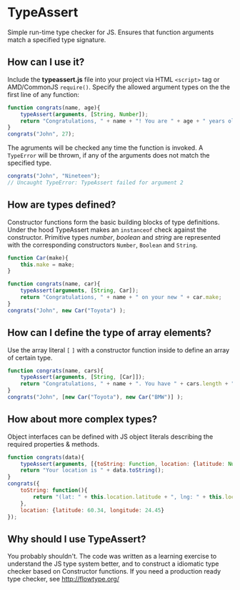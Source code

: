 TypeAssert
==========

Simple run-time type checker for JS. Ensures that function arguments match a specified type signature.

## How can I use it?
Include the **typeassert.js** file into your project via HTML `<script>` tag or AMD/CommonJS `require()`. Specify the allowed argument types on the the first line of any function:

```javascript
function congrats(name, age){
	typeAssert(arguments, [String, Number]);
	return "Congratulations, " + name + "! You are " + age + " years old."; 
}
congrats("John", 27);
```
The agruments will be checked any time the function is invoked. A `TypeError` will be thrown, if any of the arguments does not match the specified type.

```javascript
congrats("John", "Nineteen");
// Uncaught TypeError: TypeAssert failed for argument 2
```

## How are types defined?
Constructor functions form the basic building blocks of type definitions. Under the hood TypeAssert makes an `instanceof` check against the constructor. Primitive types *number*, *boolean* and *string* are represented with the corresponding constructors `Number`, `Boolean` and `String`.

```javascript
function Car(make){
	this.make = make;
}

function congrats(name, car){
	typeAssert(arguments, [String, Car]);
	return "Congratulations, " + name + " on your new " + car.make; 
}
congrats("John", new Car("Toyota") );
```

## How can I define the type of array elements?
Use the array literal `[` `]` with a constructor function inside to define an array of certain type.

```javascript
function congrats(name, cars){
	typeAssert(arguments, [String, [Car]]);
	return "Congratulations, " + name + ". You have " + cars.length + " cars"; 
}
congrats("John", [new Car("Toyota"), new Car("BMW")] );
```

## How about more complex types?
Object interfaces can be defined with JS object literals describing the required properties & methods.

```javascript
function congrats(data){
	typeAssert(arguments, [{toString: Function, location: {latitude: Number, longitude: Number}}]);
	return "Your location is " + data.toString(); 
}
congrats({
    toString: function(){
        return "(lat: " + this.location.latitude + ", lng: " + this.location.longitude + ")";
    }, 
    location: {latitude: 60.34, longitude: 24.45}
});
```

## Why should I use TypeAssert?
You probably shouldn't. The code was written as a learning exercise to understand the JS type system better, and to construct a idiomatic type checker based on Constructor functions. If you need a production ready type checker, see http://flowtype.org/